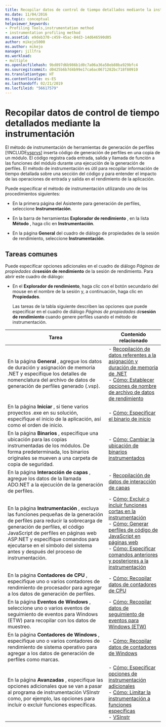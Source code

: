```yaml
---
title: Recopilar datos de control de tiempo detallados mediante la instrumentación | Microsoft Docs
ms.date: 11/04/2016
ms.topic: conceptual
helpviewer_keywords:
- Profiling Tools,instrumentation method
- instrumentation profiling method
ms.assetid: e9deb370-c459-45ac-84d3-14d646590d05
author: mikejo5000
ms.author: mikejo
manager: jillfra
ms.workload:
- multiple
ms.openlocfilehash: 9bd897d6b986b1d0c7a06a36a58eb88ba929bfc4
ms.sourcegitcommit: d0425b6b7d4b99e17ca6ac0671282bc718f80910
ms.translationtype: HT
ms.contentlocale: es-ES
ms.lasthandoff: 02/21/2019
ms.locfileid: "56617579"
---
```

# <a name="collect-detailed-timing-data-by-using-instrumentation"></a>Recopilar datos de control de tiempo detallados mediante la instrumentación
El método de instrumentación de herramientas de generación de perfiles [!INCLUDE[vsprvs](../code-quality/includes/vsprvs_md.md)] inserta código de generación de perfiles en una copia de un módulo. El código registra cada entrada, salida y llamada de función a las funciones del módulo durante una ejecución de la generación de perfiles. El método de instrumentación es útil para recopilar información de tiempo detallada sobre una sección del código y para entender el impacto de las operaciones de entrada y salida en el rendimiento de la aplicación.

 Puede especificar el método de instrumentación utilizando uno de los procedimientos siguientes:

-   En la primera página del Asistente para generación de perfiles, seleccione **Instrumentación**.

-   En la barra de herramientas **Explorador de rendimiento** , en la lista **Método** , haga clic en **Instrumentación**.

-   En la página **General** del cuadro de diálogo de propiedades de la sesión de rendimiento, seleccione **Instrumentación**.

## <a name="common-tasks"></a>Tareas comunes
 Puede especificar opciones adicionales en el cuadro de diálogo _Páginas de propiedades de_**sesión de rendimiento** de la sesión de rendimiento. Para abrir este cuadro de diálogo:

- En el **Explorador de rendimiento**, haga clic con el botón secundario del mouse en el nombre de la sesión y, a continuación, haga clic en **Propiedades**.

  Las tareas de la tabla siguiente describen las opciones que puede especificar en el cuadro de diálogo _Páginas de propiedades de_**sesión de rendimiento** cuando genere perfiles usando el método de instrumentación.

|Tarea|Contenido relacionado|
|----------|---------------------|
|En la página **General** , agregue los datos de duración y asignación de memoria .NET y especifique los detalles de nomenclatura del archivo de datos de generación de perfiles generado (.vsp).|-   [Recopilación de datos referentes a la asignación y duración de memoria de .NET](../profiling/collecting-dotnet-memory-allocation-and-lifetime-data.md)<br />-   [Cómo: Establecer opciones de nombre de archivo de datos de rendimiento](../profiling/how-to-set-performance-data-file-name-options.md)|
|En la página **Iniciar** , si tiene varios proyectos .exe en su solución, especifique el inicio de la aplicación, así como el orden de inicio.|-   [Cómo: Especificar el binario de inicio](../profiling/how-to-specify-the-binary-to-start.md)|
|En la página **Binarios** , especifique una ubicación para las copias instrumentadas de los módulos. De forma predeterminada, los binarios originales se mueven a una carpeta de copia de seguridad.|-   [Cómo: Cambiar la ubicación de binarios instrumentados](../profiling/how-to-relocate-instrumented-binaries.md)|
|En la página **Interacción de capas** , agregue los datos de la llamada ADO.NET a la ejecución de la generación de perfiles.|-   [Recopilación de datos de interacción de capas](../profiling/collecting-tier-interaction-data.md)|
|En la página **Instrumentación** , excluya las funciones pequeñas de la generación de perfiles para reducir la sobrecarga de generación de perfiles, el código JavaScript de perfiles en páginas web ASP.NET y especifique comandos para ejecutarse en el símbolo del sistema antes y después del proceso de instrumentación.|-   [Cómo: Excluir o incluir funciones cortas en la instrumentación](../profiling/how-to-exclude-or-include-short-functions-from-instrumentation.md)<br />-   [Cómo: Generar perfiles de código de JavaScript en páginas web](../profiling/how-to-profile-javascript-code-in-web-pages.md)<br />-   [Cómo: Especificar comandos anteriores y posteriores a la instrumentación](../profiling/how-to-specify-pre-and-post-instrument-commands.md)|
|En la página **Contadores de CPU** , especifique uno o varios contadores de rendimiento de procesador para agregar a los datos de generación de perfiles.|-   [Cómo: Recopilar datos de contadores de CPU](../profiling/how-to-collect-cpu-counter-data.md)|
|En la página **Eventos de Windows** , seleccione uno o varios eventos de seguimiento de eventos para Windows (ETW) para recopilar con los datos de muestreo.|-   [Cómo: Recopilar datos de seguimiento de eventos para Windows (ETW)](../profiling/how-to-collect-event-tracing-for-windows-etw-data.md)|
|En la página **Contadores de Windows** , especifique uno o varios contadores de rendimiento de sistema operativo para agregar a los datos de generación de perfiles como marcas.|-   [Cómo: Recopilar datos de contadores de Windows](../profiling/how-to-collect-windows-counter-data.md)|
|En la página **Avanzadas** , especifique las opciones adicionales que se van a pasar al programa de instrumentación VSInstr como, por ejemplo, las opciones para incluir o excluir funciones específicas.|-   [Cómo: Especificar opciones de instrumentación adicionales](../profiling/how-to-specify-additional-instrumentation-options.md)<br />-   [Cómo: Limitar la instrumentación a funciones específicas](../profiling/how-to-limit-instrumentation-to-specific-functions.md)<br />-   [VSInstr](../profiling/vsinstr.md)|